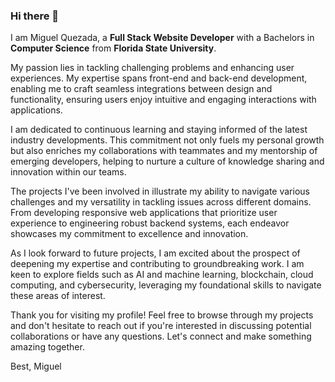 ### Hi there 👋

I am Miguel Quezada, a **Full Stack Website Developer** with a Bachelors in **Computer Science** from **Florida State University**.

My passion lies in tackling challenging problems and enhancing user experiences. My expertise spans front-end and back-end development, enabling me to craft seamless integrations between design and functionality, ensuring users enjoy intuitive and engaging interactions with applications.

I am dedicated to continuous learning and staying informed of the latest industry developments. This commitment not only fuels my personal growth but also enriches my collaborations with teammates and my mentorship of emerging developers, helping to nurture a culture of knowledge sharing and innovation within our teams.

The projects I've been involved in illustrate my ability to navigate various challenges and my versatility in tackling issues across different domains. From developing responsive web applications that prioritize user experience to engineering robust backend systems, each endeavor showcases my commitment to excellence and innovation.

As I look forward to future projects, I am excited about the prospect of deepening my expertise and contributing to groundbreaking work. 
I am keen to explore fields such as AI and machine learning, blockchain, cloud computing, and cybersecurity, leveraging my foundational skills to navigate these areas of interest.

Thank you for visiting my profile! Feel free to browse through my projects and don't hesitate to reach out if you're interested in discussing potential collaborations or have any questions. Let's connect and make something amazing together.

Best,
Miguel

